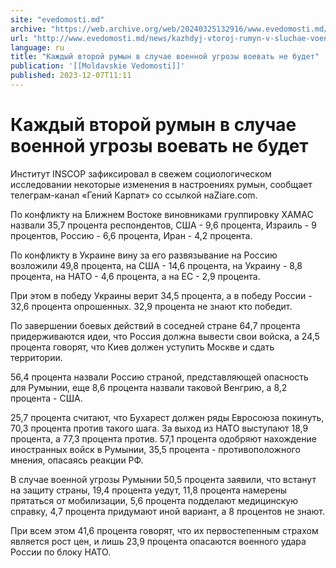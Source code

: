 ```yaml
---
site: "evedomosti.md"
archive: "https://web.archive.org/web/20240325132916/www.evedomosti.md/news/kazhdyj-vtoroj-rumyn-v-sluchae-voennoj-ugrozy-voevat-ne-bude"
url: "http://www.evedomosti.md/news/kazhdyj-vtoroj-rumyn-v-sluchae-voennoj-ugrozy-voevat-ne-bude"
language: ru
title: "Каждый второй румын в случае военной угрозы воевать не будет"
publication: '[[Moldavskie Vedomosti]]'
published: 2023-12-07T11:11
---
```


# Каждый второй румын в случае военной угрозы воевать не будет

Институт INSCOP зафиксировал в свежем социологическом исследовании некоторые изменения в настроениях румын, сообщает телеграм-канал «Гений Карпат» со ссылкой наZiare.com.

По конфликту на Ближнем Востоке виновниками группировку ХАМАС назвали 35,7 процента респондентов, США - 9,6 процента, Израиль - 9 процентов, Россию - 6,6 процента, Иран - 4,2 процента.

По конфликту в Украине вину за его развязывание на Россию возложили 49,8 процента, на США - 14,6 процента, на Украину - 8,8 процента, на НАТО - 4,6 процента, а на ЕС - 2,9 процента.

При этом в победу Украины верит 34,5 процента, а в победу России - 32,6 процента опрошенных. 32,9 процента не знают кто победит.

По завершении боевых действий в соседней стране 64,7 процента придерживаются идеи, что Россия должна вывести свои войска, а 24,5 процента говорят, что Киев должен уступить Москве и сдать территории.

56,4 процента назвали Россию страной, представляющей опасность для Румынии, еще 8,6 процента назвали таковой Венгрию, а 8,2 процента - США.

25,7 процента считают, что Бухарест должен ряды Евросоюза покинуть, 70,3 процента против такого шага. За выход из НАТО выступают 18,9 процента, а 77,3 процента против. 57,1 процента одобряют нахождение иностранных войск в Румынии, 35,5 процента - противоположного мнения, опасаясь реакции РФ.

В случае военной угрозы Румынии 50,5 процента заявили, что встанут на защиту страны, 19,4 процента уедут, 11,8 процента намерены прятаться от мобилизации, 5,6 процента подделают медицинскую справку, 4,7 процента придумают иной вариант, а 8 процентов не знают.

При всем этом 41,6 процента говорят, что их первостепенным страхом является рост цен, и лишь 23,9 процента опасаются военного удара России по блоку НАТО.